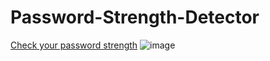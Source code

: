 ﻿# Password-Strength-Detector
[Check your password strength](https://royavi21.github.io/Password-Strength-Detector)
![image](https://github.com/user-attachments/assets/1b7ed391-64be-4741-a298-b9ba6dc920ca)
